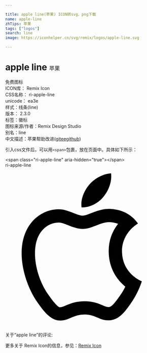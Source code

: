 ```yaml
---

title: apple line(苹果) ICON转svg、png下载
name: apple-line
zhTips: 苹果
tags: ["logos"]
search: line
image: https://iconhelper.cn/svg/remix/logos/apple-line.svg

---
```


# apple line  <small style="font-size: 60%;font-weight: 100">苹果</small>


<div class="detail-page">
<p>
<span><span class="badge-success badge">免费图标</span> </span>
<br/>
<span>
ICON库：
<span class="badge-secondary badge">Remix Icon</span> 
</span>
<br/>
<span>
CSS名称：
<span class="badge-secondary badge">ri-apple-line</span> 
</span>
<br/>
<span>
unicode：
<span class="badge-secondary badge">ea3e</span> 
<copy-btn content='ea3e' btn-title=""></copy-btn>
<copy-btn :content='String.fromCodePoint(parseInt("ea3e", 16))' btn-title="复制U"></copy-btn>
</span><br/><span>样式：<span class="badge-light badge">线条(line)</span></span>
<br/>
<span>
版本：
<span class="badge-secondary badge">2.3.0</span> 
</span><br/><span>标签：<span class="badge-light badge"><router-link to="/tags/logos.html">徽标</router-link></span></span>
<br/>
<span>图标来源/作者：<span class="badge-light badge">Remix Design Studio</span></span> 
<br/>
<span>别名：<span class="badge-light badge">line</span></span><br/><span class="zh-detail">中文描述：<span class="badge-primary badge">苹果</span><span class="help-link"><span>帮助改进</span>(<a href="https://gitee.com/liuwave/icon-helper/edit/master/json/remix/logos/apple-line.json" target="_blank" rel="noopener noreferrer">gitee</a><a href="https://github.com/liuwave/icon-helper/edit/master/json/remix/logos/apple-line.json" target="_blank" rel="noopener noreferrer">github</a></span>)</span><br/>
</p>
</div>
<div class="alert alert-dark">
  <i class="ri-apple-line ri-xs"></i>
  <i class="ri-apple-line ri-sm"></i>
  <i class="ri-apple-line ri-lg"></i>
  <i class="ri-apple-line ri-2x"></i>
  <i class="ri-apple-line ri-3x"></i>
  <i class="ri-apple-line ri-5x"></i>
  <i class="ri-apple-line ri-7x"></i>
</div>
<div>
  <p>引入css文件后，可以用<code>&lt;span&gt;</code>包裹，放在页面中。具体如下所示：    
  </p>
  <div class="alert alert-primary" style="font-size: 14px">
    &lt;span class="ri-apple-line" aria-hidden="true"&gt;&lt;/span&gt;
    <copy-btn content='<span class="ri-apple-line" aria-hidden="true"></span>'></copy-btn>
  </div>
  <div class="alert alert-secondary">
    <i class="ri-apple-line"
    style="font-size: 24px"
    aria-hidden="true"></i> ri-apple-line
    <copy-btn content="ri-apple-line" btn-title="复制图标名称"></copy-btn>
  </div>
</div>
<div id="svg" class="svg-wrap">
<svg xmlns="http://www.w3.org/2000/svg" viewBox="0 0 24 24">
    <g>
        <path fill="none" d="M0 0h24v24H0z"/>
        <path fill-rule="nonzero" d="M15.729 8.208c-.473-.037-.981.076-1.759.373.066-.025-.742.29-.968.37-.502.175-.915.271-1.378.271-.458 0-.88-.092-1.366-.255-.155-.053-.311-.11-.505-.186-.082-.032-.382-.152-.448-.177-.648-.254-1.013-.35-1.316-.342-1.152.015-2.243.68-2.876 1.782-1.292 2.244-.577 6.299 1.312 9.031 1.006 1.444 1.556 1.96 1.778 1.953.222-.01.385-.057.783-.225l.167-.071c1.005-.429 1.71-.618 2.771-.618 1.021 0 1.703.186 2.668.602l.168.072c.398.17.542.208.792.202.358-.005.799-.417 1.778-1.854.268-.391.505-.803.71-1.22a7.354 7.354 0 0 1-.392-.347c-1.289-1.228-2.086-2.884-2.108-4.93a6.625 6.625 0 0 1 1.41-4.181 4.124 4.124 0 0 0-1.221-.25zm.155-1.994c.708.048 2.736.264 4.056 2.196-.108.06-2.424 1.404-2.4 4.212.036 3.36 2.94 4.476 2.976 4.488-.024.084-.468 1.596-1.536 3.156-.924 1.356-1.884 2.7-3.396 2.724-1.488.036-1.968-.876-3.66-.876-1.704 0-2.232.852-3.636.912-1.464.048-2.568-1.464-3.504-2.808-1.908-2.76-3.36-7.776-1.404-11.172.972-1.692 2.7-2.76 4.584-2.784 1.428-.036 2.784.96 3.66.96.864 0 2.412-1.152 4.26-1.008zm-1.14-1.824c-.78.936-2.052 1.668-3.288 1.572-.168-1.272.456-2.604 1.176-3.432.804-.936 2.148-1.632 3.264-1.68.144 1.296-.372 2.604-1.152 3.54z"/>
    </g>
</svg>

</div>
<detail full-name='ri-apple-line'></detail>  
<div>
<p>关于“apple line”的评论:</p>
</div>
<Vssue title="关于“apple line”的评论" ></Vssue>    
<div><p>更多关于  Remix Icon的信息，参见：<a target="_blank" href="https://iconhelper.cn/remix.html">Remix Icon</a>
</p></div>
